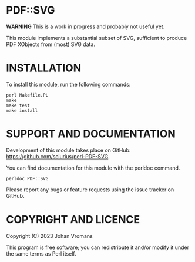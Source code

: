 # PDF::SVG

**WARNING** This is a work in progress and probably not useful yet.

This module implements a substantial subset of SVG, sufficient to
produce PDF XObjects from (most) SVG data.

# INSTALLATION

To install this module, run the following commands:

	perl Makefile.PL
	make
	make test
	make install


# SUPPORT AND DOCUMENTATION

Development of this module takes place on GitHub:
https://github.com/sciurius/perl-PDF-SVG.

You can find documentation for this module with the perldoc command.

    perldoc PDF::SVG

Please report any bugs or feature requests using the issue tracker on
GitHub.


# COPYRIGHT AND LICENCE

Copyright (C) 2023 Johan Vromans

This program is free software; you can redistribute it and/or modify it
under the same terms as Perl itself.

